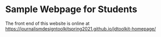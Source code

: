 # Sample Webpage for Students

The front end of this website is online at https://journalismdesigntoolkitspring2021.github.io/jdtoolkit-homepage/
